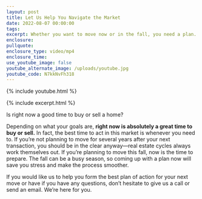 ```yaml
---
layout: post
title: Let Us Help You Navigate the Market
date: 2022-08-07 00:00:00
tags:
excerpt: Whether you want to move now or in the fall, you need a plan.
enclosure:
pullquote:
enclosure_type: video/mp4
enclosure_time:
use_youtube_image: false
youtube_alternate_image: /uploads/youtube.jpg
youtube_code: N7kkNvFh318
---
```

{% include youtube.html %}

{% include excerpt.html %}

Is right now a good time to buy or sell a home?

Depending on what your goals are, **right now is absolutely a great time to buy or sell.** In fact, the best time to act in this market is whenever you need to. If you’re not planning to move for several years after your next transaction, you should be in the clear anyway—real estate cycles always work themselves out. If you’re planning to move this fall, now is the time to prepare. The fall can be a busy season, so coming up with a plan now will save you stress and make the process smoother.

If you would like us to help you form the best plan of action for your next move or have if you have any questions, don’t hesitate to give us a call or send an email. We’re here for you.